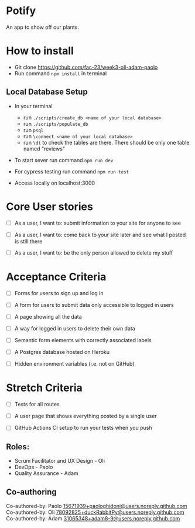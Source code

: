 # Potify

An app to show off our plants.

# How to install

- Git clone https://github.com/fac-23/week3-oli-adam-paolo
- Run command `npm install` in terminal

## Local Database Setup

- In your terminal 
  - run ` ./scripts/create_db <name of your local database> `
  - run ` ./scripts/populate_db `
  - run ` psql `
  - run ` \connect <name of your local database> `
  - run ` \dt ` to check the tables are there. There should be only one table named "reviews"
  
- To start sever run command `npm run dev`
- For cypress testing run command `npm run test`
- Access locally on localhost:3000

# Core User stories

- [ ] As a user, I want to: submit information to your site for anyone to see
- [ ] As a user, I want to: come back to your site later and see what I posted is still there
- [ ] As a user, I want to: be the only person allowed to delete my stuff


# Acceptance Criteria

- [ ] Forms for users to sign up and log in
- [ ] A form for users to submit data only accessible to logged in users
- [ ] A page showing all the data
- [ ] A way for logged in users to delete their own data
- [ ] Semantic form elements with correctly associated labels
- [ ] A Postgres database hosted on Heroku
- [ ] Hidden environment variables (i.e. not on GitHub) 


# Stretch Criteria

- [ ] Tests for all routes
- [ ] A user page that shows everything posted by a single user
- [ ] GitHub Actions CI setup to run your tests when you push


## Roles:

- Scrum Facilitator and UX Design - Oli
- DevOps - Paolo
- Quality Assurance - Adam

## Co-authoring


Co-authored-by: Paolo <15671939+paologhidoni@users.noreply.github.com>
Co-authored-by: Oli <78092825+duckRabbitPy@users.noreply.github.com>
Co-authored-by: Adam <31065348+adam8-9@users.noreply.github.com> 

